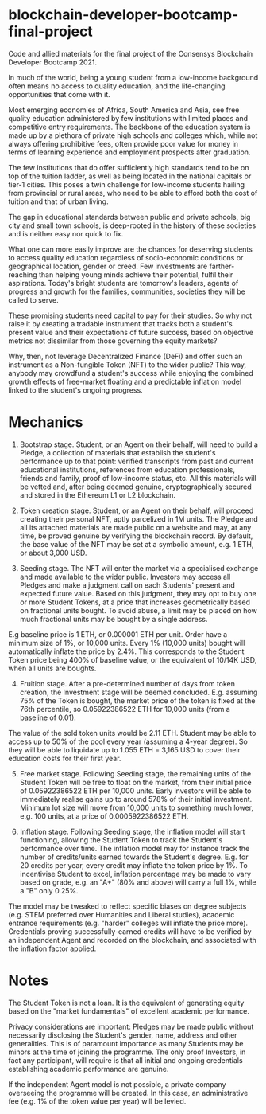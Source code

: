 # blockchain-developer-bootcamp-final-project
Code and allied materials for the final project of the Consensys Blockchain Developer Bootcamp 2021.

In much of the world, being a young student from a low-income background often means no access to quality education, and the life-changing opportunities that come with it. 

Most emerging economies of Africa, South America and Asia, see free quality education administered by few institutions with limited places and competitive entry requirements. The backbone of the education system is made up by a plethora of private high schools and colleges which, while not always offering prohibitive fees, often provide poor value for money in terms of learning experience and employment prospects after graduation.

The few institutions that do offer sufficiently high standards tend to be on top of the tuition ladder, as well as being located in the national capitals or tier-1 cities. This poses a twin challenge for low-income students hailing from provincial or rural areas, who need to be able to afford both the cost of tuition and that of urban living.

The gap in educational standards between public and private schools, big city and small town schools, is deep-rooted in the history of these societies and is neither easy nor quick to fix.

What one can more easily improve are the chances for deserving students to access quality education regardless of socio-economic conditions or geographical location, gender or creed. Few investments are farther-reaching than helping young minds achieve their potential, fulfil their aspirations. Today's bright students are tomorrow's leaders, agents of progress and growth for the families, communities, societies they will be called to serve.

These promising students need capital to pay for their studies. So why not raise it by creating a tradable instrument that tracks both a student's present value and their expectations of future success, based on objective metrics not dissimilar from those governing the equity markets?

Why, then, not leverage Decentralized Finance (DeFi) and offer such an instrument as a Non-fungible Token (NFT) to the wider public? This way, anybody may crowdfund a student's success while enjoying the combined growth effects of free-market floating and a predictable inflation model linked to the student's ongoing progress.

# Mechanics

1. Bootstrap stage. Student, or an Agent on their behalf, will need to build a Pledge, a collection of materials that establish the student's performance up to that point: verified transcripts from past and current educational institutions, references from education professionals, friends and family, proof of low-income status, etc. All this materials will be vetted and, after being deemed genuine, cryptographically secured and stored in the Ethereum L1 or L2 blockchain.

2. Token creation stage. Student, or an Agent on their behalf, will proceed creating their personal NFT, aptly parcelized in 1M units. The Pledge and all its attached materials are made public on a website and may, at any time, be proved genuine by verifying the blockchain record. By default, the base value of the NFT may be set at a symbolic amount, e.g. 1 ETH, or about 3,000 USD.

3. Seeding stage. The NFT will enter the market via a specialised exchange and made available to the wider public. Investors may access all Pledges and make a judgment call on each Students' present and expected future value. Based on this judgment, they may opt to buy one or more Student Tokens, at a price that increases geometrically based on fractional units bought. To avoid abuse, a limit may be placed on how much fractional units may be bought by a single address.

E.g baseline price is 1 ETH, or 0.000001 ETH per unit. Order have a minimum size of 1%, or 10,000 units. Every 1% (10,000 units) bought will automatically inflate the price by   2.4%. This corresponds to the Student Token price being 400% of baseline value, or the equivalent of 10/14K USD, when all units are boughts.

4. Fruition stage. After a pre-determined number of days from token creation, the Investment stage will be deemed concluded. E.g. assuming 75% of the Token is bought, the market price of the token is fixed at the 76th percentile, so 0.05922386522 ETH for 10,000 units (from a baseline of 0.01).

The value of the sold token units would be 2.11 ETH. Student may be able to access up to 50% of the pool every year (assuming a 4-year degree). So they will be able to liquidate up to 1.055 ETH = 3,165 USD to cover their education costs for their first year.

5. Free market stage. Following Seeding stage, the remaining units of the Student Token will be free to float on the market, from their initial price of 0.05922386522 ETH per 10,000 units. Early investors will be able to immediately realise gains up to around 578% of their initial investment. Minimum lot size will move from 10,000 units to something much lower, e.g. 100 units, at a price of 0.0005922386522 ETH.

6. Inflation stage. Following Seeding stage, the inflation model will start functioning, allowing the Student Token to track the Student's performance over time. The inflation model may for instance track the number of credits/units earned towards the Student's degree. E.g. for 20 credits per year, every credit may inflate the token price by 1%. To incentivise Student to excel, inflation percentage may be made to vary based on grade, e.g. an "A+" (80% and above) will carry a full 1%, while a "B" only 0.25%.

The model may be tweaked to reflect specific biases on degree subjects (e.g. STEM preferred over Humanities and Liberal studies), academic entrance requirements (e.g. "harder" colleges will inflate the price more). Credentials proving successfully-earned credits will have to be verified by an independent Agent and recorded on the blockchain, and associated with the inflation factor applied.

# Notes

The Student Token is not a loan. It is the equivalent of generating equity based on the "market fundamentals" of excellent academic performance.

Privacy considerations are important: Pledges may be made public without necessarily disclosing the Student's gender, name, address and other generalities. This is of paramount importance as many Students may be minors at the time of joining the programme. The only proof Investors, in fact any participant, will require is that all initial and ongoing credentials establishing academic performance are genuine.

If the independent Agent model is not possible, a private company overseeing the programme will be created. In this case, an administrative fee (e.g. 1% of the token value per year) will be levied.

